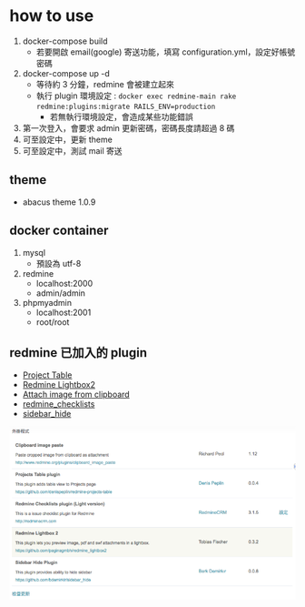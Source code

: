 # how to use

1. docker-compose build
    - 若要開啟 email(google) 寄送功能，填寫 configuration.yml，設定好帳號密碼
2. docker-compose up -d 
    - 等待約 3 分鐘，redmine 會被建立起來
    - 執行 plugin 環境設定 : `docker exec redmine-main rake redmine:plugins:migrate RAILS_ENV=production`
        - 若無執行環境設定，會造成某些功能錯誤
3. 第一次登入，會要求 admin 更新密碼，密碼長度請超過 8 碼
4. 可至設定中，更新 theme
5. 可至設定中，測試 mail 寄送

## theme

- abacus theme 1.0.9

## docker container
1. mysql
    - 預設為 utf-8
2. redmine
    - localhost:2000
    - admin/admin
3. phpmyadmin
    - localhost:2001
    - root/root

## redmine 已加入的 plugin
- [Project Table](http://www.redmine.org/plugins/projects_table)  
- [Redmine Lightbox2](https://github.com/paginagmbh/redmine_lightbox2)
- [Attach image from clipboard](http://www.redmine.org/plugins/clipboard_image_paste)
- [redmine_checklists](http://www.redminecrm.com/projects/checklist/pages/1)
- [sidebar_hide](https://github.com/bdemirkir/sidebar_hide)

![img](./plugins.png)
